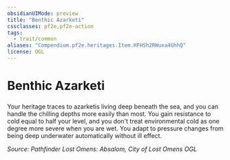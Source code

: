 ```yaml
---
obsidianUIMode: preview
title: "Benthic Azarketi"
cssclasses: pf2e,pf2e-action
tags:
  - trait/common
aliases: "Compendium.pf2e.heritages.Item.HFHSh2RWuxa4GhhQ"
license: OGL
---
```

# Benthic Azarketi

### 






Your heritage traces to azarketis living deep beneath the sea, and you can handle the chilling depths more easily than most. You gain resistance to cold equal to half your level, and you don't treat environmental cold as one degree more severe when you are wet. You adapt to pressure changes from being deep underwater automatically without ill effect.

*Source: Pathfinder Lost Omens: Absalom, City of Lost Omens*
*OGL*